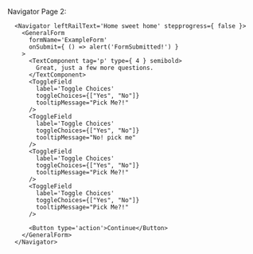 Navigator Page 2:


      <Navigator leftRailText='Home sweet home' stepprogress={ false }>
        <GeneralForm
          formName='ExampleForm'
          onSubmit={ () => alert('FormSubmitted!') }
        >
          <TextComponent tag='p' type={ 4 } semibold>
            Great, just a few more questions.
          </TextComponent>
          <ToggleField
            label='Toggle Choices'
            toggleChoices={["Yes", "No"]}
            tooltipMessage="Pick Me?!"
          />
          <ToggleField
            label='Toggle Choices'
            toggleChoices={["Yes", "No"]}
            tooltipMessage="No! pick me"
          />
          <ToggleField
            label='Toggle Choices'
            toggleChoices={["Yes", "No"]}
            tooltipMessage="Pick Me?!"
          />
          <ToggleField
            label='Toggle Choices'
            toggleChoices={["Yes", "No"]}
            tooltipMessage="Pick Me?!"
          />

          <Button type='action'>Continue</Button>
        </GeneralForm>
      </Navigator>
